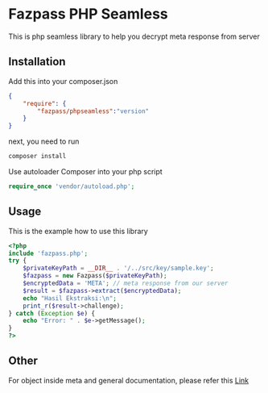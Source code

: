 # Fazpass PHP Seamless
This is php seamless library to help you decrypt meta response from server

## Installation
Add this into your composer.json
```JSON
{
    "require": {
        "fazpass/phpseamless":"version"
    }
}
```

next, you need to run 
```BASH
composer install
```

Use autoloader Composer into your php script

```PHP
require_once 'vendor/autoload.php';
```

## Usage
This is the example how to use this library
```PHP
<?php
include 'fazpass.php';
try {
    $privateKeyPath = __DIR__ . '/../src/key/sample.key';
    $fazpass = new Fazpass($privateKeyPath);
    $encryptedData = 'META'; // meta response from our server
    $result = $fazpass->extract($encryptedData);
    echo "Hasil Ekstraksi:\n";
    print_r($result->challenge);
} catch (Exception $e) {
    echo "Error: " . $e->getMessage();
}
?>
```

## Other
For object inside meta and general documentation, please refer this [Link](https://github.com/fazpass/seamless-documentation)